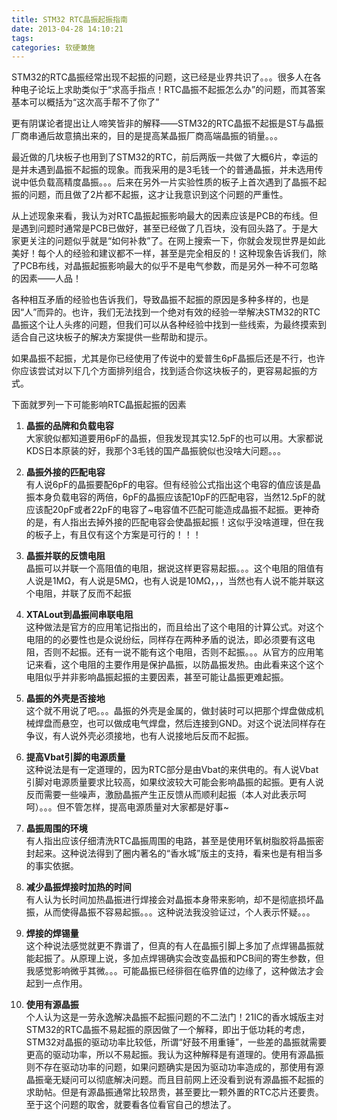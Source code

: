 ```yaml
---
title: STM32 RTC晶振起振指南
date: 2013-04-28 14:10:21
tags:
categories: 软硬兼施
---
```


STM32的RTC晶振经常出现不起振的问题，这已经是业界共识了。。。很多人在各种电子论坛上求助类似于“求高手指点！RTC晶振不起振怎么办”的问题，而其答案基本可以概括为“这次高手帮不了你了”

更有阴谋论者提出让人啼笑皆非的解释——STM32的RTC晶振不起振是ST与晶振厂商串通后故意搞出来的，目的是提高某晶振厂商高端晶振的销量。。。

最近做的几块板子也用到了STM32的RTC，前后两版一共做了大概6片，幸运的是并未遇到晶振不起振的现象。而我采用的是3毛钱一个的普通晶振，并未选用传说中低负载高精度晶振。。。后来在另外一片实验性质的板子上首次遇到了晶振不起振的问题，而且做了2片都不起振，这才让我意识到这个问题的严重性。

<!--more-->

从上述现象来看，我认为对RTC晶振起振影响最大的因素应该是PCB的布线。但是遇到问题时通常是PCB已做好，甚至已经做了几百块，没有回头路了。于是大家更关注的问题似乎就是“如何补救”了。在网上搜索一下，你就会发现世界是如此美好！每个人的经验和建议都不一样，甚至是完全相反的！这种现象告诉我们，除了PCB布线，对晶振起振影响最大的似乎不是电气参数，而是另外一种不可忽略的因素——人品！

各种相互矛盾的经验也告诉我们，导致晶振不起振的原因是多种多样的，也是因“人”而异的。也许，我们无法找到一个绝对有效的经验一举解决STM32的RTC晶振这个让人头疼的问题，但我们可以从各种经验中找到一些线索，为最终摸索到适合自己这块板子的解决方案提供一些帮助和提示。

如果晶振不起振，尤其是你已经使用了传说中的爱普生6pF晶振后还是不行，也许你应该尝试对以下几个方面排列组合，找到适合你这块板子的，更容易起振的方式。

下面就罗列一下可能影响RTC晶振起振的因素

1. **晶振的品牌和负载电容**  
大家貌似都知道要用6pF的晶振，但我发现其实12.5pF的也可以用。大家都说KDS日本原装的好，我那个3毛钱的国产晶振貌似也没啥大问题。。。

2. **晶振外接的匹配电容**  
有人说6pF的晶振要配6pF的电容。但有经验公式指出这个电容的值应该是晶振本身负载电容的两倍，6pF的晶振应该配10pF的匹配电容，当然12.5pF的就应该配20pF或者22pF的电容了~电容值不匹配可能造成晶振不起振。更神奇的是，有人指出去掉外接的匹配电容会使晶振起振！这似乎没啥道理，但在我的板子上，有且仅有这个方案是可行的！！！

3. **晶振并联的反馈电阻**  
晶振可以并联一个高阻值的电阻，据说这样更容易起振。。。这个电阻的阻值有人说是1MΩ，有人说是5MΩ，也有人说是10MΩ，，，当然也有人说不能并联这个电阻，并联了反而不起振

4. **XTALout到晶振间串联电阻**  
这种做法是官方的应用笔记指出的，而且给出了这个电阻的计算公式。对这个电阻的的必要性也是众说纷纭，同样存在两种矛盾的说法，即必须要有这电阻，否则不起振。还有一说不能有这个电阻，否则不起振。。。从官方的应用笔记来看，这个电阻的主要作用是保护晶振，以防晶振发热。由此看来这个这个电阻似乎并非影响晶振起振的主要因素，甚至可能让晶振更难起振。

5. **晶振的外壳是否接地**  
这个就不用说了吧。。。晶振的外壳是金属的，做封装时可以把那个焊盘做成机械焊盘而悬空，也可以做成电气焊盘，然后连接到GND。对这个说法同样存在争议，有人说外壳必须接地，也有人说接地后反而不起振。

6. **提高Vbat引脚的电源质量**  
这种说法是有一定道理的，因为RTC部分是由Vbat的来供电的。有人说Vbat引脚对电源质量要求比较高，如果纹波较大可能会影响晶振的起振。更有人说反而需要一些噪声，激励晶振产生正反馈从而顺利起振（本人对此表示呵呵）。。。但不管怎样，提高电源质量对大家都是好事~

7. **晶振周围的环境**  
有人指出应该仔细清洗RTC晶振周围的电路，甚至是使用环氧树脂胶将晶振密封起来。这种说法得到了圈内著名的“香水城”版主的支持，看来也是有相当多的事实依据。

8. **减少晶振焊接时加热的时间**  
有人认为长时间加热晶振进行焊接会对晶振本身带来影响，却不是彻底损坏晶振，从而使得晶振不容易起振。。。这种说法我没验证过，个人表示怀疑。。。

9. **焊接的焊锡量**  
这个种说法感觉就更不靠谱了，但真的有人在晶振引脚上多加了点焊锡晶振就能起振了。从原理上说，多加点焊锡确实会改变晶振和PCB间的寄生参数，但我感觉影响微乎其微。。。可能晶振已经徘徊在临界值的边缘了，这种做法才会起到一点作用。

10. **使用有源晶振**  
个人认为这是一劳永逸解决晶振不起振问题的不二法门！21IC的香水城版主对STM32的RTC晶振不易起振的原因做了一个解释，即出于低功耗的考虑，STM32对晶振的驱动功率比较低，所谓“好鼓不用重锤”，一些差的晶振就需要更高的驱动功率，所以不易起振。我认为这种解释是有道理的。使用有源晶振则不存在驱动功率的问题，如果问题确实是因为驱动功率造成的，那使用有源晶振毫无疑问可以彻底解决问题。而且目前网上还没看到说有源晶振不起振的求助帖。但是有源晶振通常比较昂贵，甚至要比一颗外置的RTC芯片还要贵。至于这个问题的取舍，就要看各位看官自己的想法了。

